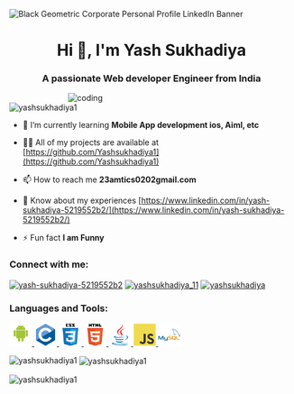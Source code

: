 ![Black Geometric Corporate Personal Profile LinkedIn Banner](https://github.com/user-attachments/assets/b45a4ed1-06e9-42f3-9a91-3db7c3e18552)

<h1 align="center">Hi 👋, I'm Yash Sukhadiya</h1>
<h3 align="center">A passionate Web developer Engineer from India</h3>

<img align="right" alt="coding" width="400" src="https://user-images.githubusercontent.com/55389276/140866485-8fb1c876-9a8f-4d6a-98dc-08c4981eaf70.gif">

<p align="left"> <img src="https://komarev.com/ghpvc/?username=yashsukhadiya1&label=Profile%20views&color=0e75b6&style=flat" alt="yashsukhadiya1" /> </p>

- 🌱 I’m currently learning **Mobile App development ios, Aiml, etc**

- 👨‍💻 All of my projects are available at [https://github.com/Yashsukhadiya1](https://github.com/Yashsukhadiya1)

- 📫 How to reach me **23amtics0202gmail.com**

- 📄 Know about my experiences [https://www.linkedin.com/in/yash-sukhadiya-5219552b2/](https://www.linkedin.com/in/yash-sukhadiya-5219552b2/)

- ⚡ Fun fact **I am Funny**

<h3 align="left">Connect with me:</h3>
<p align="left">
<a href="https://linkedin.com/in/yash-sukhadiya-5219552b2" target="blank"><img align="center" src="https://raw.githubusercontent.com/rahuldkjain/github-profile-readme-generator/master/src/images/icons/Social/linked-in-alt.svg" alt="yash-sukhadiya-5219552b2" height="30" width="40" /></a>
<a href="https://instagram.com/yashsukhadiya_11" target="blank"><img align="center" src="https://raw.githubusercontent.com/rahuldkjain/github-profile-readme-generator/master/src/images/icons/Social/instagram.svg" alt="yashsukhadiya_11" height="30" width="40" /></a>
<a href="https://www.behance.net/yashsukhadiya" target="blank"><img align="center" src="https://raw.githubusercontent.com/rahuldkjain/github-profile-readme-generator/master/src/images/icons/Social/behance.svg" alt="yashsukhadiya" height="30" width="40" /></a>
</p>

<h3 align="left">Languages and Tools:</h3>
<p align="left"> <a href="https://developer.android.com" target="_blank" rel="noreferrer"> <img src="https://raw.githubusercontent.com/devicons/devicon/master/icons/android/android-original-wordmark.svg" alt="android" width="40" height="40"/> </a> <a href="https://www.cprogramming.com/" target="_blank" rel="noreferrer"> <img src="https://raw.githubusercontent.com/devicons/devicon/master/icons/c/c-original.svg" alt="c" width="40" height="40"/> </a> <a href="https://www.w3schools.com/css/" target="_blank" rel="noreferrer"> <img src="https://raw.githubusercontent.com/devicons/devicon/master/icons/css3/css3-original-wordmark.svg" alt="css3" width="40" height="40"/> </a> <a href="https://www.w3.org/html/" target="_blank" rel="noreferrer"> <img src="https://raw.githubusercontent.com/devicons/devicon/master/icons/html5/html5-original-wordmark.svg" alt="html5" width="40" height="40"/> </a> <a href="https://www.java.com" target="_blank" rel="noreferrer"> <img src="https://raw.githubusercontent.com/devicons/devicon/master/icons/java/java-original.svg" alt="java" width="40" height="40"/> </a> <a href="https://developer.mozilla.org/en-US/docs/Web/JavaScript" target="_blank" rel="noreferrer"> <img src="https://raw.githubusercontent.com/devicons/devicon/master/icons/javascript/javascript-original.svg" alt="javascript" width="40" height="40"/> </a> <a href="https://www.mysql.com/" target="_blank" rel="noreferrer"> <img src="https://raw.githubusercontent.com/devicons/devicon/master/icons/mysql/mysql-original-wordmark.svg" alt="mysql" width="40" height="40"/> </a> </p>

<p><img align="left" src="https://github-readme-stats.vercel.app/api/top-langs?username=yashsukhadiya1&show_icons=true&locale=en&layout=compact" alt="yashsukhadiya1" /></p>

<p>&nbsp;<img align="center" src="https://github-readme-stats.vercel.app/api?username=yashsukhadiya1&show_icons=true&locale=en" alt="yashsukhadiya1" /></p>

<p><img align="center" src="https://github-readme-streak-stats.herokuapp.com/?user=yashsukhadiya1&" alt="yashsukhadiya1" /></p>
